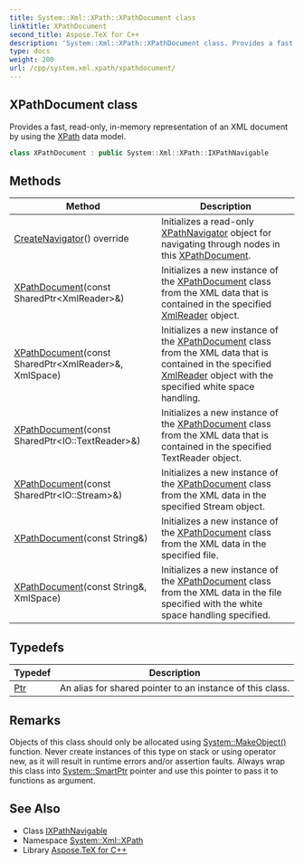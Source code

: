 ```yaml
---
title: System::Xml::XPath::XPathDocument class
linktitle: XPathDocument
second_title: Aspose.TeX for C++
description: 'System::Xml::XPath::XPathDocument class. Provides a fast, read-only, in-memory representation of an XML document by using the XPath data model in C++.'
type: docs
weight: 200
url: /cpp/system.xml.xpath/xpathdocument/
---
```

## XPathDocument class


Provides a fast, read-only, in-memory representation of an XML document by using the [XPath](../) data model.

```cpp
class XPathDocument : public System::Xml::XPath::IXPathNavigable
```

## Methods

| Method | Description |
| --- | --- |
| [CreateNavigator](./createnavigator/)() override | Initializes a read-only [XPathNavigator](../xpathnavigator/) object for navigating through nodes in this [XPathDocument](./). |
| [XPathDocument](./xpathdocument/)(const SharedPtr\<XmlReader\>\&) | Initializes a new instance of the [XPathDocument](./) class from the XML data that is contained in the specified [XmlReader](../../system.xml/xmlreader/) object. |
| [XPathDocument](./xpathdocument/)(const SharedPtr\<XmlReader\>\&, XmlSpace) | Initializes a new instance of the [XPathDocument](./) class from the XML data that is contained in the specified [XmlReader](../../system.xml/xmlreader/) object with the specified white space handling. |
| [XPathDocument](./xpathdocument/)(const SharedPtr\<IO::TextReader\>\&) | Initializes a new instance of the [XPathDocument](./) class from the XML data that is contained in the specified TextReader object. |
| [XPathDocument](./xpathdocument/)(const SharedPtr\<IO::Stream\>\&) | Initializes a new instance of the [XPathDocument](./) class from the XML data in the specified Stream object. |
| [XPathDocument](./xpathdocument/)(const String\&) | Initializes a new instance of the [XPathDocument](./) class from the XML data in the specified file. |
| [XPathDocument](./xpathdocument/)(const String\&, XmlSpace) | Initializes a new instance of the [XPathDocument](./) class from the XML data in the file specified with the white space handling specified. |
## Typedefs

| Typedef | Description |
| --- | --- |
| [Ptr](./ptr/) | An alias for shared pointer to an instance of this class. |
## Remarks



Objects of this class should only be allocated using [System::MakeObject()](../../system/makeobject/) function. Never create instances of this type on stack or using operator new, as it will result in runtime errors and/or assertion faults. Always wrap this class into [System::SmartPtr](../../system/smartptr/) pointer and use this pointer to pass it to functions as argument. 

## See Also

* Class [IXPathNavigable](../ixpathnavigable/)
* Namespace [System::Xml::XPath](../)
* Library [Aspose.TeX for C++](../../)
